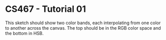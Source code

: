 # CS467 - Tutorial 01

This sketch should show two color bands, each interpolating from one color to another across the canvas. The top should be in the RGB color space and the bottom in HSB.

